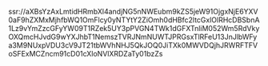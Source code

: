 ssr://aXBsYzAxLmtidHRmbXl4andjNG5nNWEubm9kZS5jeW91OjgxNjE6YXV0aF9hZXMxMjhfbWQ1OmFlcy0yNTYtY2ZiOmh0dHBfc2ltcGxlOlRHcDBSbnA1Lz9vYmZzcGFyYW09T1RZek5UY3pPVGN4TWk1dGFXTnliM052Wm5RdVkyOXQmcHJvdG9wYXJhbT1NemszTVRJNmNUWTJPRGsxTlRFeU13JnJlbWFya3M9NUxpVDU3cV9JT21tbWVhNHJ5QkJOQ0JiTXk0MWVDQjhJRWRFTFVoSFExMCZncm91cD01cXloNVlXRDZaTy01bzZs
